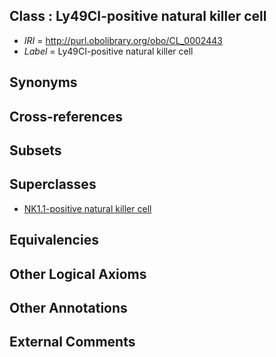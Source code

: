 
## Class : Ly49CI-positive natural killer cell

 * *IRI* = http://purl.obolibrary.org/obo/CL_0002443
 * *Label* = Ly49CI-positive natural killer cell

## Synonyms


## Cross-references


## Subsets


## Superclasses

 * [NK1.1-positive natural killer cell](../../CL/38/CL_0002438.md)

## Equivalencies


## Other Logical Axioms


## Other Annotations


## External Comments

